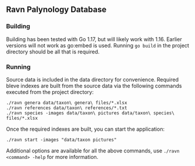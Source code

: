 ## Ravn Palynology Database

### Building
Building has been tested with Go 1.17, but will likely work with 1.16.
Earlier versions will not work as go:embed is used. Running `go build`
in the project directory should be all that is required.

### Running
Source data is included in the data directory for convenience. Required
bleve indexes are built from the source data via the following commands
executed from the project directory:

    ./ravn genera data/taxon\ genera\ files/*.xlsx
    ./ravn references data/taxon\ references/*.txt
    ./ravn species -images data/taxon\ pictures data/taxon\ species\ files/*.xlsx

Once the required indexes are built, you can start the application:

    ./ravn start -images "data/taxon pictures"

Additional options are available for all the above commands, use
`./ravn <command> -help` for more information.
